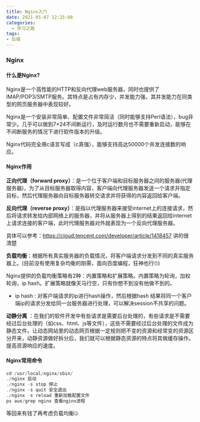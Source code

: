 ```yaml
---
title: Nginx入门
date: 2021-05-07 12:25:08
categories:
  - 学习之路
tags: 
- 后端
---
```


### Nginx

#### 什么是Nginx?

Nginx是一个高性能的HTTP和反向代理web服务器，同时也提供了IMAP/POP3/SMTP服务。其特点是占有内存少，并发能力强，其并发能力在同类型的网页服务器中表现较好。

Nginx是一个安装非常简单、配置文件非常简洁（同时能够支持Perl语法），bug非常少。几乎可以做到7*24不间断运行，及时运行数月也不需要重新启动，能够在不间断服务的情况下进行软件版本的升级。

Nginx代码完全用c语言写成（c真强），能够支持高达50000个并发连接数的响应。

#### Nginx作用

**正向代理（forward proxy）**：是一个位于客户端和目标服务器之间的服务器(代理服务器)，为了从目标服务器取得内容，客户端向代理服务器发送一个请求并指定目标，然后代理服务器向目标服务器转交请求并将获得的内容返回给客户端。

**反向代理（reverse proxy）**：是指以代理服务器来接受internet上的连接请求，然后将请求转发给内部网络上的服务器，并将从服务器上得到的结果返回给internet上请求连接的客户端，此时代理服务器对外就表现为一个反向代理服务器。

具体可以参考：https://cloud.tencent.com/developer/article/1418457 讲的很清楚

**负载均衡**：根据所有真实服务器的负载情况，将客户端请求分发到不同的真实服务器上。(目前没有使用复杂均衡的刚需，面向百度编程，狂神也行🙄)

Nginx提供的负载均衡策略有2种：内置策略和扩展策略。内置策略为轮询，加权轮询，ip hash。扩展策略就像天马行空，只有你想不到没有他做不到的。

* ip hash : 对客户端请求的ip进行hash操作，然后根据hash 结果将同一个客户端ip的请求分发给同一台服务器进行处理，可以解决session不共享的问题。

**动静分离** ：在我们的软件开发中有些请求是需要后台处理的，有些请求是不需要经过后台处理的（如css、html、js等文件），这些不需要经过后台处理的文件成为静态文件。让动态网站里的动态网页根据一定规则把不变的资源和经常变的资源区分开来，动静资源做好拆分后，我们就可以根据静态资源的特点将其做缓存操作。提高资源响应的速度。

#### Nginx常用命令

~~~c
cd /usr/local/nginx/sbin/
./nginx 启动
./nginx -s stop 停止
./nginx -s quit 安全退出
./nginx -s reload 重新加载配置文件
ps aux/grep nginx 查看nginx进程
~~~

等回来有钱了再考虑负载均衡🤐
